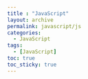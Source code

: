 ```yaml
---
title : "JavaScript"
layout: archive
permalink: javascript/js
categories:
  - JavaScript
tags:
  - [JavaScript]
toc: true
toc_sticky: true
---
```


